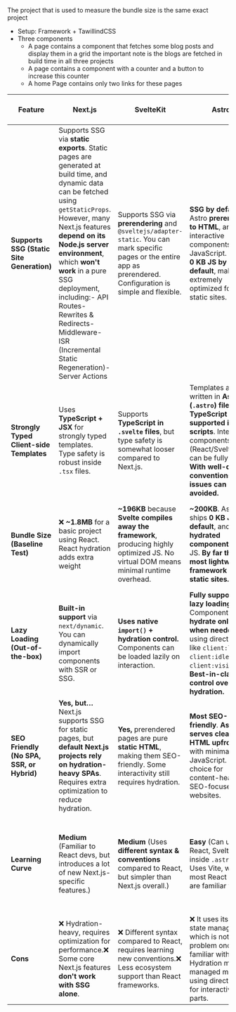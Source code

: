 The project that is used to measure the bundle size is the same exact project 

- Setup: Framework + TawillindCSS
- Three components
    - A page contains a component that fetches some blog posts and display them in a grid the important note is the blogs are fetched in build time in all three projects
    - A page contains a component with a counter and a button to increase this counter
    - A home Page contains only two links for these pages

| **Feature** | **Next.js** | **SvelteKit** | **Astro** | **Angular (with Angular Universal)** |
| --- | --- | --- | --- | --- |
| **Supports SSG (Static Site Generation)** | Supports SSG via **static exports**. Static pages are generated at build time, and dynamic data can be fetched using `getStaticProps`. However, many Next.js features **depend on its Node.js server environment**, which **won't work** in a pure SSG deployment, including:- API Routes- Rewrites & Redirects- Middleware- ISR (Incremental Static Regeneration)- Server Actions | Supports SSG via **prerendering** and `@sveltejs/adapter-static`. You can mark specific pages or the entire app as prerendered. Configuration is simple and flexible. | **SSG by default.** Astro **prerenders to HTML**, and only interactive components add JavaScript. Ships **0 KB JS by default**, making it extremely optimized for static sites. | Supports SSG through **Angular Universal**, enabling server-side rendering and prerendering. This improves performance and SEO by serving pre-rendered HTML to users. |
| **Strongly Typed Client-side Templates** | Uses **TypeScript + JSX** for strongly typed templates. Type safety is robust inside `.tsx` files. | Supports **TypeScript in `.svelte` files**, but type safety is somewhat looser compared to Next.js. | Templates are written in **Astro (`.astro`) files**, with **TypeScript supported inside scripts**. Interactive components (React/Svelte/Vue) can be fully typed. **With well-defined conventions, type issues can be avoided.** | Built entirely with **TypeScript**, offering strong typing throughout the application. Templates are integrated within the TypeScript code, ensuring consistent type safety. |
| **Bundle Size (Baseline Test)** | ❌ **~1.8MB** for a basic project using React. React hydration adds extra weight | **~196KB** because **Svelte compiles away the framework**, producing highly optimized JS. No virtual DOM means minimal runtime overhead. | **~200KB**. Astro ships **0 KB JS by default**, and only **hydrated components** add JS. **By far the most lightweight framework for static sites.** | **~2.10 MB for the whole build** and 300KB for browser directory  (I think we deploy this browser directory to google cloud storage/buckets) |
| **Lazy Loading (Out-of-the-box)** | **Built-in support** via `next/dynamic`. You can dynamically import components with SSR or SSG. | **Uses native `import()` + hydration control.** Components can be loaded lazily on interaction. | **Fully supports lazy loading**. Components **hydrate only when needed**, using directives like `client:load`, `client:idle`, `client:visible`. **Best-in-class control over hydration.** | **Built-in support** for lazy loading modules using Angular's router. This allows parts of the application to load on demand, improving performance. |
| **SEO Friendly (No SPA, SSR, or Hybrid)** | **Yes, but…** Next.js supports SSG for static pages, but **default Next.js projects rely on hydration-heavy SPAs**. Requires extra optimization to reduce hydration. | **Yes,** prerendered pages are pure **static HTML**, making them SEO-friendly. Some interactivity still requires hydration. | **Most SEO-friendly**. **Astro serves clean HTML upfront** with minimal JavaScript. Best choice for content-heavy, SEO-focused websites. | **Yes,** with **Angular Universal**, applications benefit from server-side rendering, serving pre-rendered HTML to users, which enhances SEO and performance. |
| **Learning Curve** | **Medium** (Familiar to React devs, but introduces a lot of new Next.js-specific features.) | **Medium** (Uses **different syntax & conventions** compared to React, but simpler than Next.js overall.) | **Easy** (Can use React, Svelte, Vue inside `.astro` files. Uses Vite, which most React devs are familiar with.) | **Steep** (Angular is a comprehensive framework with a strict structure. It requires learning its specific architecture, TypeScript, and RxJS.) |
| **Cons** | ❌ Hydration-heavy, requires optimization for performance.❌ Some core Next.js features **don't work with SSG alone**. | ❌ Different syntax compared to React, requires learning new conventions.❌ Less ecosystem support than React frameworks. | ❌ It uses its own state management which is not a big problem once get familiar with it.❌ Hydration must be managed manually using directives for interactive parts. | ❌ Steep learning curve.❌ Larger bundle sizes compared to other frameworks.❌ Complexity can lead to longer development times. |
